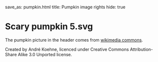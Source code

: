 save_as: pumpkin.html
title: Pumpkin image rights
hide: true

# Scary pumpkin 5.svg

The pumpkin picture in the header comes from [wikimedia commons](http://commons.wikimedia.org/wiki/File:Scary_pumpkin_5.svg).

Created by André Koehne, licenced under Creative Commons Attribution-Share Alike 3.0 Unported license.
